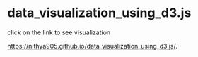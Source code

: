 # data_visualization_using_d3.js

click on the link to see visualization 

https://nithya905.github.io/data_visualization_using_d3.js/.
